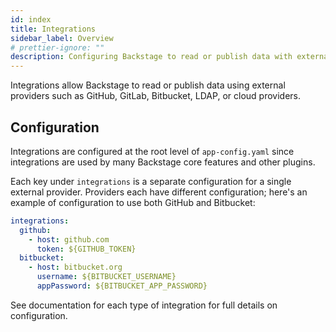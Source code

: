 ```yaml
---
id: index
title: Integrations
sidebar_label: Overview
# prettier-ignore: ""
description: Configuring Backstage to read or publish data with external providers using integrations
---
```


Integrations allow Backstage to read or publish data using external providers
such as GitHub, GitLab, Bitbucket, LDAP, or cloud providers.

## Configuration

Integrations are configured at the root level of `app-config.yaml` since
integrations are used by many Backstage core features and other plugins.

Each key under `integrations` is a separate configuration for a single external
provider. Providers each have different configuration; here's an example of
configuration to use both GitHub and Bitbucket:

```yaml
integrations:
  github:
    - host: github.com
      token: ${GITHUB_TOKEN}
  bitbucket:
    - host: bitbucket.org
      username: ${BITBUCKET_USERNAME}
      appPassword: ${BITBUCKET_APP_PASSWORD}
```

See documentation for each type of integration for full details on
configuration.
